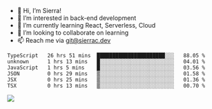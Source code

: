 - 👋 Hi, I’m Sierra!
- 👀 I’m interested in back-end development
- 🌱 I’m currently learning React, Serverless, Cloud
- 💞️ I’m looking to collaborate on learning
- 📫 Reach me via git@sierrac.dev

<!--START_SECTION:waka-->

```text
TypeScript   26 hrs 51 mins  ██████████████████████░░░   88.05 %
unknown      1 hrs 13 mins   █░░░░░░░░░░░░░░░░░░░░░░░░   04.01 %
JavaScript   1 hrs 5 mins    █░░░░░░░░░░░░░░░░░░░░░░░░   03.56 %
JSON         0 hrs 29 mins   ▒░░░░░░░░░░░░░░░░░░░░░░░░   01.58 %
JSX          0 hrs 25 mins   ▒░░░░░░░░░░░░░░░░░░░░░░░░   01.36 %
TSX          0 hrs 13 mins   ▒░░░░░░░░░░░░░░░░░░░░░░░░   00.70 %
```

<!--END_SECTION:waka-->


![](https://hit.yhype.me/github/profile?user_id=7351311)
